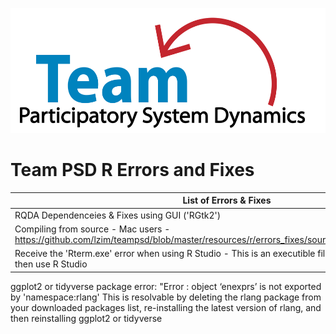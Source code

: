 <img src = "https://github.com/lzim/teampsd/blob/master/resources/logos/team_psd_logo_sm.png"
     height = "200" width = "600">  
     
# Team PSD R Errors and Fixes

List of Errors & Fixes    |
-----------------   |
RQDA Dependenceies & Fixes using GUI ('RGtk2')    |
Compiling from source - Mac users - https://github.com/lzim/teampsd/blob/master/resources/r/errors_fixes/source%20compiling_mac.Rmd |
Receive the 'Rterm.exe' error when using R Studio - This is an executible file, workaround is to open R, then use R Studio   |
ggplot2 or tidyverse package error: "Error : object ‘enexprs’ is not exported by 'namespace:rlang' This is resolvable by deleting the rlang package from your downloaded packages list, re-installing the latest version of rlang, and then reinstalling ggplot2 or tidyverse

